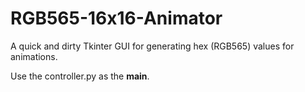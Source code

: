 # RGB565-16x16-Animator
A quick and dirty Tkinter GUI for generating hex (RGB565) values for animations.

Use the controller.py as the __main__.
